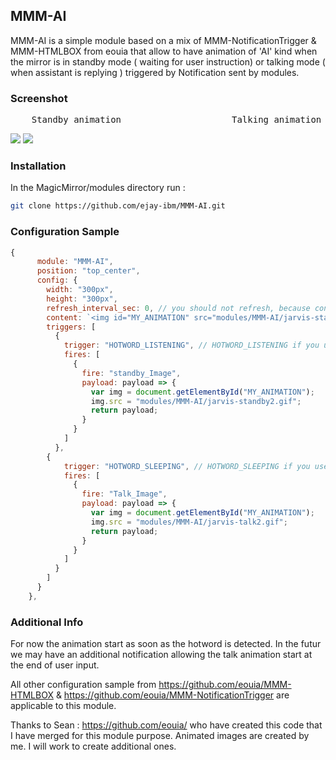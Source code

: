 ## MMM-AI
MMM-AI is a simple module based on a mix of MMM-NotificationTrigger & MMM-HTMLBOX from eouia that allow to have animation of 'AI' kind when the mirror is in standby mode  ( waiting for user instruction) or talking mode ( when assistant is replying ) triggered by Notification sent by modules. 

### Screenshot
<pre>
    Standby animation                     Talking animation
</pre>
![](https://github.com/ejay-ibm/MMM-AI/blob/master/jarvis-standby2.gif) ![](https://github.com/ejay-ibm/MMM-AI/blob/master/jarvis-talk2.gif)





### Installation

In the MagicMirror/modules directory run : 
```sh
git clone https://github.com/ejay-ibm/MMM-AI.git
```

### Configuration Sample
```javascript
{
      module: "MMM-AI",
      position: "top_center",
      config: {
        width: "300px",
        height: "300px",
        refresh_interval_sec: 0, // you should not refresh, because content will be back to default value.
        content: `<img id="MY_ANIMATION" src="modules/MMM-AI/jarvis-standby2.gif"/>`,
        triggers: [
          {
            trigger: "HOTWORD_LISTENING", // HOTWORD_LISTENING if you use MMM-HOTWORD  or HOTWORD_RESUME if you use MMM-AssistantMk2
            fires: [
              {
                fire: "standby_Image",
                payload: payload => {
                  var img = document.getElementById("MY_ANIMATION");
                  img.src = "modules/MMM-AI/jarvis-standby2.gif";
                  return payload;
                }
              }
            ]
          },
		{
            trigger: "HOTWORD_SLEEPING", // HOTWORD_SLEEPING if you use MMM-HOTWORD  or HOTWORD_PAUSE if you use MMM-AssistantMk2
            fires: [
              {
                fire: "Talk_Image",
                payload: payload => {
                  var img = document.getElementById("MY_ANIMATION");
                  img.src = "modules/MMM-AI/jarvis-talk2.gif";
                  return payload;
                }
              }
            ]
          }
        ]
      }
    },

```



### Additional Info 

For now the animation start as soon as the hotword is detected. In the futur we may have an additional notification allowing the talk animation start at the end of user input. 

All other configuration sample from https://github.com/eouia/MMM-HTMLBOX & https://github.com/eouia/MMM-NotificationTrigger are applicable to this module.

Thanks to Sean : https://github.com/eouia/  who have created this code that I have merged for this module purpose.
Animated images are created by me. I will work to create additional ones. 

